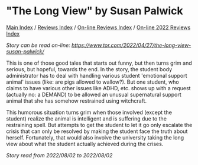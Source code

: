 # "The Long View" by Susan Palwick

[Main Index](../../../README.md) / [Reviews Index](../../README.md) / [On-line Reviews Index](../README.md) / [On-line 2022 Reviews Index](README.md)

*Story can be read on-line: <https://www.tor.com/2022/04/27/the-long-view-susan-palwick/>*

This is one of those good tales that starts out funny, but then turns grim and serious, but hopeful, towards the end. In the story, the student body administrator has to deal with handling various student 'emotional support animal' issues (like: are pigs allowed to wallow?). But one student, who claims to have various other issues like ADHD, etc. shows up with a request (actually no: a DEMAND) to be allowed an unusual supernatural support animal that she has somehow restrained using witchcraft.

This humorous situation turns grim when those involved (except the student) realize the animal is intelligent and is suffering due to the restraining spell. But attempts to get the student to let it go only escalate the crisis that can only be resolved by making the student face the truth about herself. Fortunately, that would also involve the university taking the long view about what the student actually achieved during the crises.

*Story read from 2022/08/02 to 2022/08/02*
